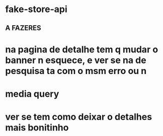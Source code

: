 # fake-store-api

## A FAZERES

# na pagina de detalhe tem q mudar o banner n esquece, e ver se na de pesquisa ta com o msm erro ou n

# media query 

# ver se tem como deixar o detalhes mais bonitinho

